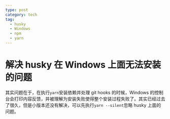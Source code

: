 ```yaml
---
type: post
category: tech
tag:
  - husky
  - Windows
  - npm
  - yarn
---
```


# 解决 husky 在 Windows 上面无法安装的问题

其实问题在于，在执行`yarn`安装依赖并处理 git hooks 的时候，Windows 的控制台会打印内容反馈，并被理解为安装失败使得整个安装过程失败了。其实已经过去了很久，但是小版本还没有解决，可以先执行`yarn --silent`忽略 husky 上面的问题。
